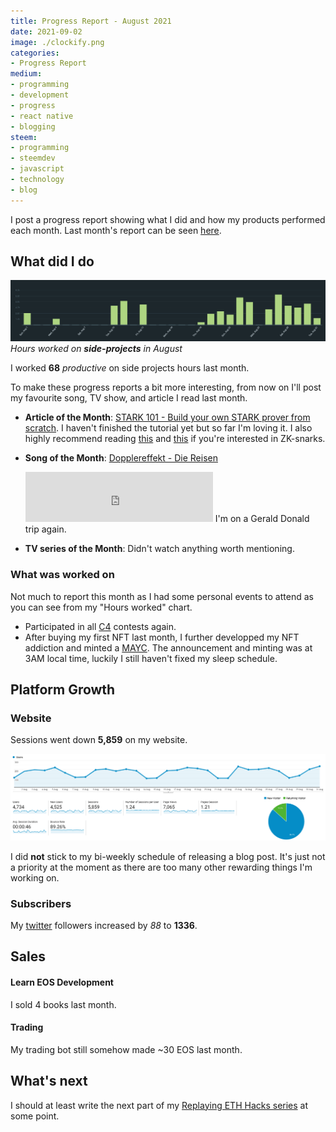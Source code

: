 ```yaml
---
title: Progress Report - August 2021
date: 2021-09-02
image: ./clockify.png
categories:
- Progress Report
medium:
- programming
- development
- progress
- react native
- blogging
steem:
- programming
- steemdev
- javascript
- technology
- blog
---
```



I post a progress report showing what I did and how my products performed each month.
Last month's report can be seen [here](/progress-report-july-2021).

## What did I do

![Productive Hours in August](./clockify.png)
_Hours worked on **side-projects** in August_

I worked **68** _productive_ on side projects hours last month.

To make these progress reports a bit more interesting, from now on I'll post my favourite song, TV show, and article I read last month.

* **Article of the Month**: [STARK 101 - Build your own STARK prover from scratch](https://starkware.co/developers-community/stark101-onlinecourse/). I haven't finished the tutorial yet but so far I'm loving it. I also highly recommend reading [this](https://vitalik.ca/general/2021/01/26/snarks.html) and [this](https://dankradfeist.de/ethereum/2020/06/16/kate-polynomial-commitments.html) if you're interested in ZK-snarks.
* **Song of the Month**: [Dopplereffekt - Die Reisen](https://open.spotify.com/track/5p0g8oO4utxbvtqyeUnQnK)
    <iframe src="https://open.spotify.com/embed/track/5p0g8oO4utxbvtqyeUnQnK" width="300" height="80" frameborder="0" allowtransparency="true" allow="encrypted-media"></iframe>
    I'm on a Gerald Donald trip again.

* **TV series of the Month**: Didn't watch anything worth mentioning.

### What was worked on

Not much to report this month as I had some personal events to attend as you can see from my "Hours worked" chart.

- Participated in all [C4](https://code423n4.com/) contests again.
- After buying my first NFT last month, I further developped my NFT addiction and minted a [MAYC](https://opensea.io/collection/mutant-ape-yacht-club). The announcement and minting was at 3AM local time, luckily I still haven't fixed my sleep schedule.

## Platform Growth

### Website

Sessions went down **5,859** on my website.

![Website Traffic](./website-traffic.png)

I did **not** stick to my bi-weekly schedule of releasing a blog post.
It's just not a priority at the moment as there are too many other rewarding things I'm working on.

### Subscribers

My [twitter](https://twitter.com/cmichelio) followers increased by _88_ to **1336**.

## Sales

#### Learn EOS Development

I sold 4 books last month.

#### Trading

My trading bot still somehow made ~30 EOS last month.

## What's next

I should at least write the next part of my [Replaying ETH Hacks series](/categories/replaying-eth) at some point.
